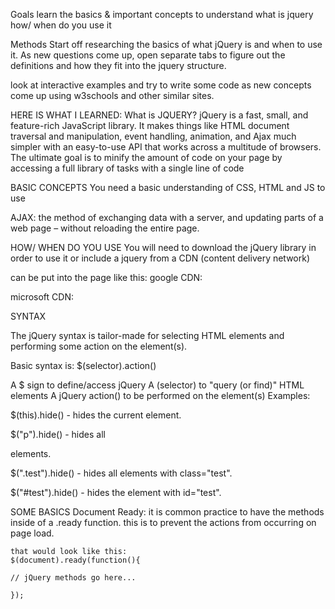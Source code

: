 Goals
learn the basics & important concepts to understand
what is jquery 
how/ when do you use it

Methods
Start off researching the basics of what jQuery is and when to use it. As new questions come up, open separate tabs to figure out the definitions and how they fit into the jquery structure. 

look at interactive examples and try to write some code as new concepts come up using w3schools and other similar sites. 

HERE IS WHAT I LEARNED:
What is JQUERY? 
   jQuery is a fast, small, and feature-rich JavaScript library. It makes things like HTML document traversal and manipulation, event handling, animation, and Ajax much simpler with an easy-to-use API that works across a multitude of browsers.
   The ultimate goal is to minify the amount of code on your page by accessing a full library of tasks with a single line of code


BASIC CONCEPTS
   You need a basic understanding of CSS, HTML and JS to use

   AJAX: the method of exchanging data with a server, and updating parts of a web page – without reloading the entire page.


HOW/ WHEN DO YOU USE
   You will need to download the jQuery library in order to use it or include a jquery from a CDN (content delivery network)

   can be put into the page like this: 
   google CDN: <head>
	<script src="https://ajax.googleapis.com/ajax/libs/jquery/3.2.0/jquery.min.js"></script>
   </head>

   microsoft CDN: <head>
    <script src="https://ajax.aspnetcdn.com/ajax/jQuery/jquery-3.2.0.min.js"></script>
   </head>

SYNTAX 

The jQuery syntax is tailor-made for selecting HTML elements and performing some action on the element(s).

Basic syntax is: $(selector).action()

A $ sign to define/access jQuery
A (selector) to "query (or find)" HTML elements
A jQuery action() to be performed on the element(s)
Examples:

$(this).hide() - hides the current element.

$("p").hide() - hides all <p> elements.

$(".test").hide() - hides all elements with class="test".

$("#test").hide() - hides the element with id="test".

SOME BASICS
	Document Ready: it is common practice to have the methods inside of a .ready function. this is to prevent the actions from occurring on page load. 

	that would look like this: 
	$(document).ready(function(){

   	// jQuery methods go here...

	});






	


